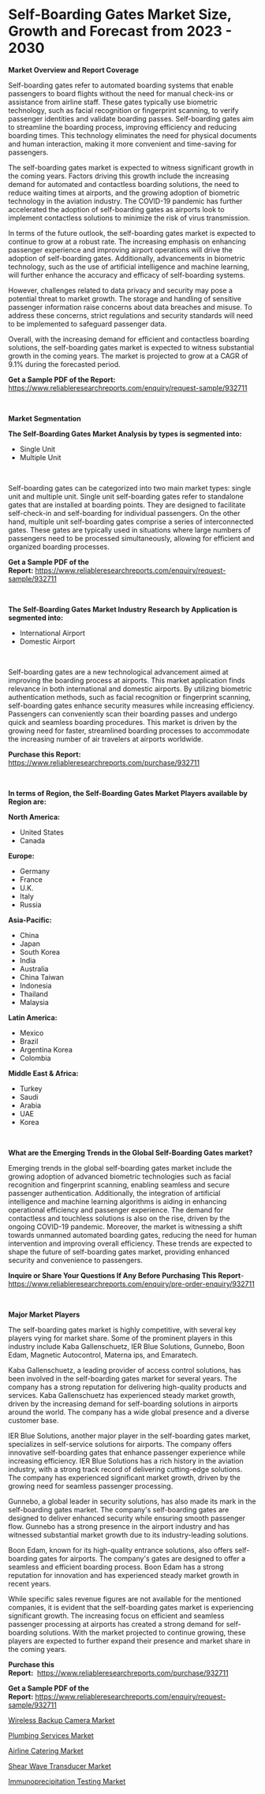<p><h1>Self-Boarding Gates Market Size, Growth and Forecast from 2023 - 2030</h1></p><p><strong>Market Overview and Report Coverage</strong></p>
<p><p>Self-boarding gates refer to automated boarding systems that enable passengers to board flights without the need for manual check-ins or assistance from airline staff. These gates typically use biometric technology, such as facial recognition or fingerprint scanning, to verify passenger identities and validate boarding passes. Self-boarding gates aim to streamline the boarding process, improving efficiency and reducing boarding times. This technology eliminates the need for physical documents and human interaction, making it more convenient and time-saving for passengers.</p><p>The self-boarding gates market is expected to witness significant growth in the coming years. Factors driving this growth include the increasing demand for automated and contactless boarding solutions, the need to reduce waiting times at airports, and the growing adoption of biometric technology in the aviation industry. The COVID-19 pandemic has further accelerated the adoption of self-boarding gates as airports look to implement contactless solutions to minimize the risk of virus transmission.</p><p>In terms of the future outlook, the self-boarding gates market is expected to continue to grow at a robust rate. The increasing emphasis on enhancing passenger experience and improving airport operations will drive the adoption of self-boarding gates. Additionally, advancements in biometric technology, such as the use of artificial intelligence and machine learning, will further enhance the accuracy and efficacy of self-boarding systems.</p><p>However, challenges related to data privacy and security may pose a potential threat to market growth. The storage and handling of sensitive passenger information raise concerns about data breaches and misuse. To address these concerns, strict regulations and security standards will need to be implemented to safeguard passenger data.</p><p>Overall, with the increasing demand for efficient and contactless boarding solutions, the self-boarding gates market is expected to witness substantial growth in the coming years. The market is projected to grow at a CAGR of 9.1% during the forecasted period.</p></p>
<p><strong>Get a Sample PDF of the Report:</strong> <a href="https://www.reliableresearchreports.com/enquiry/request-sample/932711">https://www.reliableresearchreports.com/enquiry/request-sample/932711</a></p>
<p>&nbsp;</p>
<p><strong>Market Segmentation</strong></p>
<p><strong>The Self-Boarding Gates Market Analysis by types is segmented into:</strong></p>
<p><ul><li>Single Unit</li><li>Multiple Unit</li></ul></p>
<p>&nbsp;</p>
<p><p>Self-boarding gates can be categorized into two main market types: single unit and multiple unit. Single unit self-boarding gates refer to standalone gates that are installed at boarding points. They are designed to facilitate self-check-in and self-boarding for individual passengers. On the other hand, multiple unit self-boarding gates comprise a series of interconnected gates. These gates are typically used in situations where large numbers of passengers need to be processed simultaneously, allowing for efficient and organized boarding processes.</p></p>
<p><strong>Get a Sample PDF of the Report:</strong>&nbsp;<a href="https://www.reliableresearchreports.com/enquiry/request-sample/932711">https://www.reliableresearchreports.com/enquiry/request-sample/932711</a></p>
<p>&nbsp;</p>
<p><strong>The Self-Boarding Gates Market Industry Research by Application is segmented into:</strong></p>
<p><ul><li>International Airport</li><li>Domestic Airport</li></ul></p>
<p>&nbsp;</p>
<p><p>Self-boarding gates are a new technological advancement aimed at improving the boarding process at airports. This market application finds relevance in both international and domestic airports. By utilizing biometric authentication methods, such as facial recognition or fingerprint scanning, self-boarding gates enhance security measures while increasing efficiency. Passengers can conveniently scan their boarding passes and undergo quick and seamless boarding procedures. This market is driven by the growing need for faster, streamlined boarding processes to accommodate the increasing number of air travelers at airports worldwide.</p></p>
<p><strong>Purchase this Report:</strong>&nbsp; <a href="https://www.reliableresearchreports.com/purchase/932711">https://www.reliableresearchreports.com/purchase/932711</a></p>
<p>&nbsp;</p>
<p><strong>In terms of Region, the Self-Boarding Gates Market Players available by Region are:</strong></p>
<p>
    <p> <strong> North America: </strong>
        <ul>
            <li>United States</li>
            <li>Canada</li>
        </ul>
        </p> 
    <p> <strong> Europe: </strong>
        <ul>
            <li>Germany</li>
            <li>France</li>
            <li>U.K.</li>
            <li>Italy</li>
            <li>Russia</li>
        </ul>
        </p> 
    <p> <strong> Asia-Pacific: </strong>
        <ul>
            <li>China</li>
            <li>Japan</li>
            <li>South Korea</li>
            <li>India</li>
            <li>Australia</li>
            <li>China Taiwan</li>
            <li>Indonesia</li>
            <li>Thailand</li>
            <li>Malaysia</li>
        </ul>
        </p> 
    <p> <strong> Latin America: </strong>
        <ul>
            <li>Mexico</li>
            <li>Brazil</li>
            <li>Argentina Korea</li>
            <li>Colombia</li>
        </ul>
        </p> 
    <p> <strong> Middle East & Africa: </strong>
        <ul>
            <li>Turkey</li>
            <li>Saudi</li>
            <li>Arabia</li>
            <li>UAE</li>
            <li>Korea</li>
        </ul>
    </p>
    </p>
<p>&nbsp;</p>
<p><strong>What are the Emerging Trends in the Global Self-Boarding Gates market?</strong></p>
<p><p>Emerging trends in the global self-boarding gates market include the growing adoption of advanced biometric technologies such as facial recognition and fingerprint scanning, enabling seamless and secure passenger authentication. Additionally, the integration of artificial intelligence and machine learning algorithms is aiding in enhancing operational efficiency and passenger experience. The demand for contactless and touchless solutions is also on the rise, driven by the ongoing COVID-19 pandemic. Moreover, the market is witnessing a shift towards unmanned automated boarding gates, reducing the need for human intervention and improving overall efficiency. These trends are expected to shape the future of self-boarding gates market, providing enhanced security and convenience to passengers.</p></p>
<p><strong>Inquire or Share Your Questions If Any Before Purchasing This Report</strong>- <a href="https://www.reliableresearchreports.com/enquiry/pre-order-enquiry/932711">https://www.reliableresearchreports.com/enquiry/pre-order-enquiry/932711</a></p>
<p>&nbsp;</p>
<p><strong>Major Market Players</strong></p>
<p><p>The self-boarding gates market is highly competitive, with several key players vying for market share. Some of the prominent players in this industry include Kaba Gallenschuetz, IER Blue Solutions, Gunnebo, Boon Edam, Magnetic Autocontrol, Materna ips, and Emaratech.</p><p>Kaba Gallenschuetz, a leading provider of access control solutions, has been involved in the self-boarding gates market for several years. The company has a strong reputation for delivering high-quality products and services. Kaba Gallenschuetz has experienced steady market growth, driven by the increasing demand for self-boarding solutions in airports around the world. The company has a wide global presence and a diverse customer base.</p><p>IER Blue Solutions, another major player in the self-boarding gates market, specializes in self-service solutions for airports. The company offers innovative self-boarding gates that enhance passenger experience while increasing efficiency. IER Blue Solutions has a rich history in the aviation industry, with a strong track record of delivering cutting-edge solutions. The company has experienced significant market growth, driven by the growing need for seamless passenger processing.</p><p>Gunnebo, a global leader in security solutions, has also made its mark in the self-boarding gates market. The company's self-boarding gates are designed to deliver enhanced security while ensuring smooth passenger flow. Gunnebo has a strong presence in the airport industry and has witnessed substantial market growth due to its industry-leading solutions.</p><p>Boon Edam, known for its high-quality entrance solutions, also offers self-boarding gates for airports. The company's gates are designed to offer a seamless and efficient boarding process. Boon Edam has a strong reputation for innovation and has experienced steady market growth in recent years.</p><p>While specific sales revenue figures are not available for the mentioned companies, it is evident that the self-boarding gates market is experiencing significant growth. The increasing focus on efficient and seamless passenger processing at airports has created a strong demand for self-boarding solutions. With the market projected to continue growing, these players are expected to further expand their presence and market share in the coming years.</p></p>
<p><strong>Purchase this Report:</strong>&nbsp;&nbsp;<a href="https://www.reliableresearchreports.com/purchase/932711">https://www.reliableresearchreports.com/purchase/932711</a></p>
<p></p>
<p><strong>Get a Sample PDF of the Report:</strong>&nbsp;<a href="https://www.reliableresearchreports.com/enquiry/request-sample/932711">https://www.reliableresearchreports.com/enquiry/request-sample/932711</a></p>
<p><p><a href="https://www.linkedin.com/pulse/wireless-backup-camera-market-size-2023-2030-global-industrial-mqkgc/">Wireless Backup Camera Market</a></p><p><a href="https://medium.com/@hazelbrakus/plumbing-services-market-size-growth-forecast-2023-2030-8fe28419734f">Plumbing Services Market</a></p><p><a href="https://www.reportprime.com/airline-catering-r6002">Airline Catering Market</a></p><p><a href="https://www.reportprime.com/shear-wave-transducer-r1321">Shear Wave Transducer Market</a></p><p><a href="https://issuu.com/reportprime-2/docs/immunoprecipitation-testing-market-size-2030.pptx?fr=xKAE9_zU1NQ">Immunoprecipitation Testing Market</a></p></p>